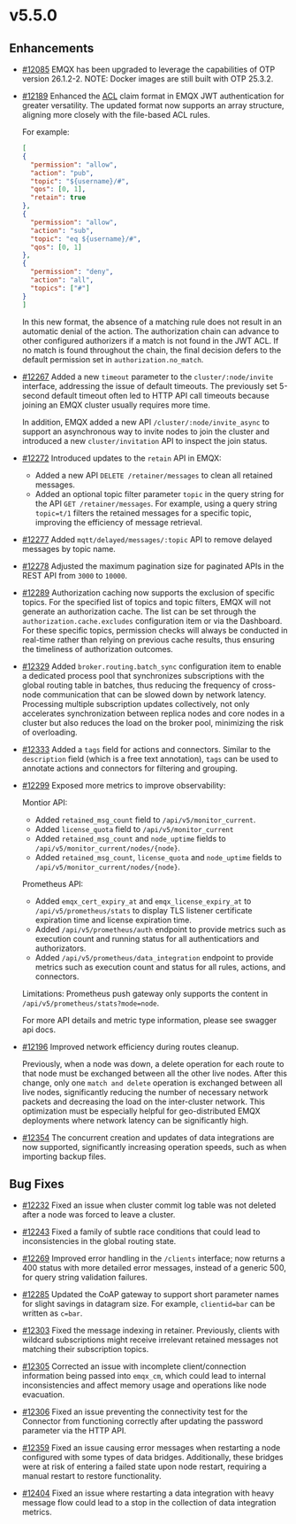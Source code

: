 # v5.5.0

## Enhancements

- [#12085](https://github.com/emqx/emqx/pull/12085) EMQX has been upgraded to leverage the capabilities of OTP version 26.1.2-2. NOTE: Docker images are still built with OTP 25.3.2.

- [#12189](https://github.com/emqx/emqx/pull/12189) Enhanced the [ACL](../access-control/authn/jwt.md#access-control-list-optional) claim format in EMQX JWT authentication for greater versatility. The updated format now supports an array structure, aligning more closely with the file-based ACL rules.

  For example:

  ```json
  [
  {
    "permission": "allow",
    "action": "pub",
    "topic": "${username}/#",
    "qos": [0, 1],
    "retain": true
  },
  {
    "permission": "allow",
    "action": "sub",
    "topic": "eq ${username}/#",
    "qos": [0, 1]
  },
  {
    "permission": "deny",
    "action": "all",
    "topics": ["#"]
  }
  ]
  ```

  In this new format, the absence of a matching rule does not result in an automatic denial of the action. The authorization chain can advance to other configured authorizers if a match is not found in the JWT ACL. If no match is found throughout the chain, the final decision defers to the default permission set in `authorization.no_match`.

- [#12267](https://github.com/emqx/emqx/pull/12267) Added a new `timeout` parameter to the `cluster/:node/invite` interface, addressing the issue of default timeouts. 
  The previously set 5-second default timeout often led to HTTP API call timeouts because joining an EMQX cluster usually requires more time.

  In addition, EMQX added a new API `/cluster/:node/invite_async` to support an asynchronous way to invite nodes to join the cluster and introduced a new `cluster/invitation` API to inspect the join status.

- [#12272](https://github.com/emqx/emqx/pull/12272) Introduced updates to the `retain` API in EMQX:

  - Added a new API `DELETE /retainer/messages` to clean all retained messages.
  - Added an optional topic filter parameter `topic` in the query string for the API `GET /retainer/messages`. For example, using a query string `topic=t/1` filters the retained messages for a specific topic, improving the efficiency of message retrieval.

- [#12277](https://github.com/emqx/emqx/pull/12277) Added `mqtt/delayed/messages/:topic` API to remove delayed messages by topic name.

- [#12278](https://github.com/emqx/emqx/pull/12278) Adjusted the maximum pagination size for paginated APIs in the REST API from `3000` to `10000`.

- [#12289](https://github.com/emqx/emqx/pull/12289) Authorization caching now supports the exclusion of specific topics. For the specified list of topics and topic filters, EMQX will not generate an authorization cache. The list can be set through the `authorization.cache.excludes` configuration item or via the Dashboard. For these specific topics, permission checks will always be conducted in real-time rather than relying on previous cache results, thus ensuring the timeliness of authorization outcomes.

- [#12329](https://github.com/emqx/emqx/pull/12329) Added `broker.routing.batch_sync` configuration item to enable a dedicated process pool that synchronizes subscriptions with the global routing table in batches, thus reducing the frequency of cross-node communication that can be slowed down by network latency. Processing multiple subscription updates collectively, not only accelerates synchronization between replica nodes and core nodes in a cluster but also reduces the load on the broker pool, minimizing the risk of overloading.

- [#12333](https://github.com/emqx/emqx/pull/12333) Added a `tags` field for actions and connectors. Similar to the `description` field (which is a free text annotation), `tags` can be used to annotate actions and connectors for filtering and grouping.

- [#12299](https://github.com/emqx/emqx/pull/12299) Exposed more metrics to improve observability:

  Montior API:
  - Added `retained_msg_count` field to `/api/v5/monitor_current`.
  - Added `license_quota` field to `/api/v5/monitor_current`
  - Added `retained_msg_count` and `node_uptime` fields to `/api/v5/monitor_current/nodes/{node}`.
  - Added `retained_msg_count`, `license_quota` and `node_uptime` fields to `/api/v5/monitor_current/nodes/{node}`.

  Prometheus API:
  - Added `emqx_cert_expiry_at` and `emqx_license_expiry_at` to `/api/v5/prometheus/stats` to display TLS listener certificate expiration time and license expiration time.
  - Added `/api/v5/prometheus/auth` endpoint to provide metrics such as execution count and running status for all authenticatiors and authorizators.
  - Added `/api/v5/prometheus/data_integration` endpoint to provide metrics such as execution count and status for all rules, actions, and connectors.

  Limitations:
  Prometheus push gateway only supports the content in `/api/v5/prometheus/stats?mode=node`.

  For more API details and metric type information, please see swagger api docs.

- [#12196](https://github.com/emqx/emqx/pull/12196) Improved network efficiency during routes cleanup.

  Previously, when a node was down, a delete operation for each route to that node must be exchanged between all the other live nodes. After this change, only one `match and delete` operation is exchanged between all live nodes, significantly reducing the number of necessary network packets and decreasing the load on the inter-cluster network.
  This optimization must be especially helpful for geo-distributed EMQX deployments where network latency can be significantly high.

- [#12354](https://github.com/emqx/emqx/pull/12354) The concurrent creation and updates of data integrations are now supported, significantly increasing operation speeds, such as when importing backup files.


## Bug Fixes

- [#12232](https://github.com/emqx/emqx/pull/12232) Fixed an issue when cluster commit log table was not deleted after a node was forced to leave a cluster.

- [#12243](https://github.com/emqx/emqx/pull/12243) Fixed a family of subtle race conditions that could lead to inconsistencies in the global routing state.

- [#12269](https://github.com/emqx/emqx/pull/12269) Improved error handling in the `/clients` interface; now returns a 400 status with more detailed error messages, instead of a generic 500, for query string validation failures.

- [#12285](https://github.com/emqx/emqx/pull/12285) Updated the CoAP gateway to support short parameter names for slight savings in datagram size. For example, `clientid=bar` can be written as `c=bar`.

- [#12303](https://github.com/emqx/emqx/pull/12303) Fixed the message indexing in retainer. Previously, clients with wildcard subscriptions might receive irrelevant retained messages not matching their subscription topics.

- [#12305](https://github.com/emqx/emqx/pull/12305) Corrected an issue with incomplete client/connection information being passed into `emqx_cm`, which could lead to internal inconsistencies and affect memory usage and operations like node evacuation.

- [#12306](https://github.com/emqx/emqx/pull/12306) Fixed an issue preventing the connectivity test for the Connector from functioning correctly after updating the password parameter via the HTTP API.

- [#12359](https://github.com/emqx/emqx/pull/12359) Fixed an issue causing error messages when restarting a node configured with some types of data bridges.  Additionally, these bridges were at risk of entering a failed state upon node restart, requiring a manual restart to restore functionality.

- [#12404](https://github.com/emqx/emqx/pull/12404) Fixed an issue where restarting a data integration with heavy message flow could lead to a stop in the collection of data integration metrics. 
